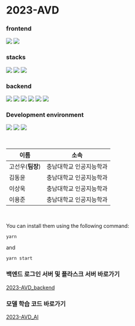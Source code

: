 # 2023-AVD

### frontend
<img src="https://img.shields.io/badge/react native-61DAFB?style=for-the-badge&logo=react&logoColor=white"> <img src="https://img.shields.io/badge/javascript-F7DF1E?style=for-the-badge&logo=javascript&logoColor=white">

### stacks
<img src="https://img.shields.io/badge/expo-000020?style=for-the-badge&logo=expo&logoColor=white"> <img src="https://img.shields.io/badge/tensorflow-FF6F00?style=for-the-badge&logo=tensorflow&logoColor=white"> <img src="https://img.shields.io/badge/babel-F9DC3E?style=for-the-badge&logo=babel&logoColor=white">

### backend
<img src="https://img.shields.io/badge/node.js-339933?style=for-the-badge&logo=nodedotjs&logoColor=white"> <img src="https://img.shields.io/badge/express-000000?style=for-the-badge&logo=express&logoColor=white"> <img src="https://img.shields.io/badge/amazon ec2-FF9900?style=for-the-badge&logo=amazonec2&logoColor=white"> <img src="https://img.shields.io/badge/docker-2496ED?style=for-the-badge&logo=docker&logoColor=white"> <img src="https://img.shields.io/badge/python-3776AB?style=for-the-badge&logo=python&logoColor=white"> <img src="https://img.shields.io/badge/flask-000000?style=for-the-badge&logo=flask&logoColor=white">

### Development environment
<img src="https://img.shields.io/badge/visualstudio-007ACC?style=for-the-badge&logo=visualstudio&logoColor=white"> <img src="https://img.shields.io/badge/ubuntu-E95420?style=for-the-badge&logo=ubuntu&logoColor=white"> <img src="https://img.shields.io/badge/macos-000000?style=for-the-badge&logo=macos&logoColor=white">

<br/>  

| 이름 | 소속 |
| --- | --- |
| 고선우(<b>팀장</b>) | 충남대학교 인공지능학과 | 
| 김동윤 | 충남대학교 인공지능학과 | 
| 이상욱 | 충남대학교 인공지능학과 | 
| 이용준 | 충남대학교 인공지능학과 |
<br/>  

You can install them using the following command:
```
yarn
```
and 
```
yarn start
```

### 백엔드 로그인 서버 및 플라스크 서버 바로가기 
<a href="https://github.com/Kosw/2023-AVD_backend">2023-AVD_backend<a>

### 모델 학습 코드 바로가기 
<a href="https://github.com/Kosw/2023-AVD_AI">2023-AVD_AI<a>
